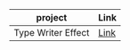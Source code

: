 |      project      |        Link       |
| ----------------- | ----------------- |
| Type Writer Effect | [Link](https://type-writer-effect-pro.netlify.app) | 
